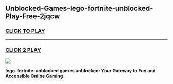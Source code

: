 
## Unblocked-Games-lego-fortnite-unblocked-Play-Free-2jqcw
<h3>
<a href="https://premium76.site?title=lego-fortnite-unblocked&ref=20M">CLICK TO PLAY</a></h3>
<hr>

<h3>
<a href="https://premium76.site?title=lego-fortnite-unblocked&ref=20M">CLICK 2 PLAY</a>
  
</h3>

<a href="https://premium76.site?title=lego-fortnite-unblocked&ref=19M"><img src="https://clearcache.store/games.png"></a>


**lego-fortnite-unblocked games unblocked: Your Gateway to Fun and Accessible Online Gaming**
